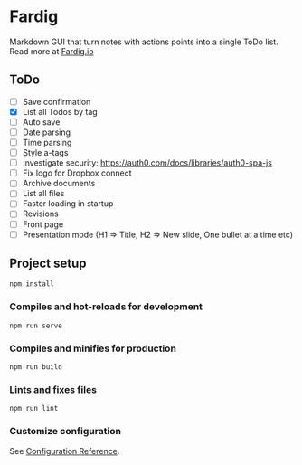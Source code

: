 # Fardig

Markdown GUI that turn notes with actions points into a single ToDo list. Read more at [Fardig.io](https://fardig.io)

## ToDo

-   [ ] Save confirmation
-   [x] List all Todos by tag
-   [ ] Auto save
-   [ ] Date parsing
-   [ ] Time parsing
-   [ ] Style a-tags
-   [ ] Investigate security: https://auth0.com/docs/libraries/auth0-spa-js
-   [ ] Fix logo for Dropbox connect
-   [ ] Archive documents
-   [ ] List all files
-   [ ] Faster loading in startup
-   [ ] Revisions
-   [ ] Front page
-   [ ] Presentation mode (H1 => Title, H2 => New slide, One bullet at a time etc)

## Project setup

```
npm install
```

### Compiles and hot-reloads for development

```
npm run serve
```

### Compiles and minifies for production

```
npm run build
```

### Lints and fixes files

```
npm run lint
```

### Customize configuration

See [Configuration Reference](https://cli.vuejs.org/config/).
